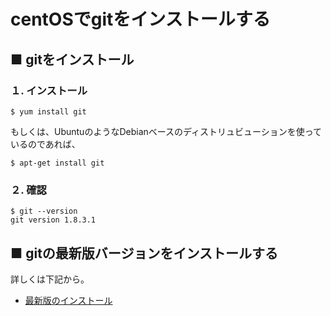 # centOSでgitをインストールする

## ■ gitをインストール

### １. インストール

``` shell
$ yum install git
```

もしくは、UbuntuのようなDebianベースのディストリュビューションを使っているのであれば、

``` shell
$ apt-get install git
```

### ２. 確認

``` shell
$ git --version
git version 1.8.3.1
```

## ■ gitの最新版バージョンをインストールする

詳しくは下記から。

- <a href="./README2.md">最新版のインストール</a>
